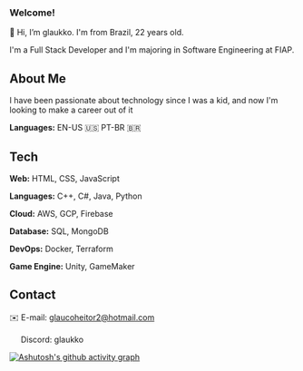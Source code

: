 ### Welcome!
👋 Hi, I’m glaukko. I'm from Brazil, 22 years old.

I'm a Full Stack Developer and I'm majoring in Software Engineering at FIAP.

## About Me

I have been passionate about technology since I was a kid, and now I'm looking to make a career out of it

**Languages:** EN-US 🇺🇸 PT-BR 🇧🇷

## Tech

**Web:** HTML, CSS, JavaScript

**Languages:** C++, C#, Java, Python

**Cloud:** AWS, GCP, Firebase

**Database:** SQL, MongoDB

**DevOps:** Docker, Terraform

**Game Engine:** Unity, GameMaker


## Contact

✉️ E-mail: [glaucoheitor2@hotmail.com](mailto:glaucoheitor2@hotmail.com)

<img src="https://github.com/user-attachments/assets/9f0a3642-f804-4920-81ba-9c8a07aa71ad" width="16" height="16"/> Discord: glaukko

[![Ashutosh's github activity graph](https://github-readme-activity-graph.vercel.app/graph?username=glaukko&theme=react-dark)](https://github.com/ashutosh00710/github-readme-activity-graph)

<!---
glaukko/glaukko is a ✨ special ✨ repository because its `README.md` (this file) appears on your GitHub profile.
You can click the Preview link to take a look at your changes.
--->

